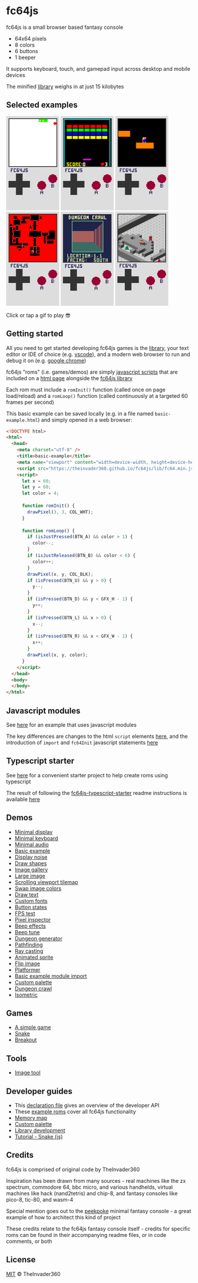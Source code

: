 # fc64js

fc64js is a small browser based fantasy console

* 64x64 pixels
* 8 colors
* 6 buttons
* 1 beeper

It supports keyboard, touch, and gamepad input across desktop and mobile devices

The minified [library](lib/fc64.min.js) weighs in at just 15 kilobytes

## Selected examples

[<img src="https://raw.githubusercontent.com/TheInvader360/fc64js/main/docs/snake.gif" width="144"/>](https://theinvader360.github.io/fc64js/rom/game/snake/) [<img src="https://raw.githubusercontent.com/TheInvader360/fc64js/main/docs/breakout.gif" width="144"/>](https://theinvader360.github.io/fc64js/rom/game/breakout/) [<img src="https://raw.githubusercontent.com/TheInvader360/fc64js/main/docs//platformer.gif" width="144"/>](https://theinvader360.github.io/fc64js/rom/demo/platformer/) [<img src="https://raw.githubusercontent.com/TheInvader360/fc64js/main/docs/ray-casting.gif" width="144"/>](https://theinvader360.github.io/fc64js/rom/demo/ray-casting/) [<img src="https://raw.githubusercontent.com/TheInvader360/fc64js/main/docs/dungeon-crawl.gif" width="144"/>](https://theinvader360.github.io/fc64js/rom/demo/dungeon-crawl/) [<img src="https://raw.githubusercontent.com/TheInvader360/fc64js/main/docs/isometric.gif" width="144"/>](https://theinvader360.github.io/fc64js/rom/demo/isometric/)

Click or tap a gif to play :sunglasses:

## Getting started

All you need to get started developing fc64js games is the [library](lib/fc64.min.js), your text editor or IDE of choice (e.g. [vscode](https://code.visualstudio.com/download)), and a modern web browser to run and debug it on (e.g. [google chrome](https://www.google.com/chrome))

fc64js "roms" (i.e. games/demos) are simply [javascript scripts](rom/game/a-simple-game/main.js) that are included on a [html page](rom/game/a-simple-game/index.html) alongside the [fc64js library](lib/fc64.min.js)

Each rom must include a ```romInit()``` function (called once on page load/reload) and a ```romLoop()``` function (called continuously at a targeted 60 frames per second)

This basic example can be saved locally (e.g. in a file named ```basic-example.html```) and simply opened in a web browser:

```html
<!DOCTYPE html>
<html>
  <head>
    <meta charset="utf-8" />
    <title>basic-example</title>
    <meta name="viewport" content="width=device-width, height=device-height, user-scalable=no, initial-scale=1, maximum-scale=1" />
    <script src="https://theinvader360.github.io/fc64js/lib/fc64.min.js"></script>
    <script>
      let x = 60;
      let y = 60;
      let color = 4;

      function romInit() {
        drawPixel(3, 3, COL_WHT);
      }

      function romLoop() {
        if (isJustPressed(BTN_A) && color > 1) {
          color--;
        }
        if (isJustReleased(BTN_B) && color < 6) {
          color++;
        }
        drawPixel(x, y, COL_BLK);
        if (isPressed(BTN_U) && y > 0) {
          y--;
        }
        if (isPressed(BTN_D) && y < GFX_H - 1) {
          y++;
        }
        if (isPressed(BTN_L) && x > 0) {
          x--;
        }
        if (isPressed(BTN_R) && x < GFX_W - 1) {
          x++;
        }
        drawPixel(x, y, color);
      }
    </script>
  </head>
  <body>
  </body>
</html>
```

## Javascript modules

See [here](rom/demo/basic-example-module-import/) for an example that uses javascript modules

The key differences are changes to the html ```script``` elements [here](rom/demo/basic-example-module-import/index.html), and the introduction of ```import``` and ```fc64Init``` javascript statements [here](rom/demo/basic-example-module-import/main.js)

## Typescript starter

See [here](https://github.com/TheInvader360/fc64js-typescript-starter) for a convenient starter project to help create roms using typescript

The result of following the [fc64js-typescript-starter](https://github.com/TheInvader360/fc64js-typescript-starter) readme instructions is available [here](https://github.com/TheInvader360/fc64js-typescript-basic-example)

## Demos

* [Minimal display](rom/demo/minimal-display/)
* [Minimal keyboard](rom/demo/minimal-keyboard/)
* [Minimal audio](rom/demo/minimal-audio/)
* [Basic example](rom/demo/basic-example/)
* [Display noise](rom/demo/display-noise/)
* [Draw shapes](rom/demo/draw-shapes/)
* [Image gallery](rom/demo/image-gallery/)
* [Large image](rom/demo/large-image/)
* [Scrolling viewport tilemap](rom/demo/scrolling-viewport-tilemap/)
* [Swap image colors](rom/demo/swap-image-colors/)
* [Draw text](rom/demo/draw-text/)
* [Custom fonts](rom/demo/custom-fonts/)
* [Button states](rom/demo/button-states/)
* [FPS test](rom/demo/fps-test/)
* [Pixel inspector](rom/demo/pixel-inspector/)
* [Beep effects](rom/demo/beep-effects/)
* [Beep tune](rom/demo/beep-tune/)
* [Dungeon generator](rom/demo/dungeon-generator/)
* [Pathfinding](rom/demo/pathfinding/)
* [Ray casting](rom/demo/ray-casting/)
* [Animated sprite](rom/demo/animated-sprite/)
* [Flip image](rom/demo/flip-image/)
* [Platformer](rom/demo/platformer/)
* [Basic example module import](rom/demo/basic-example-module-import/)
* [Custom palette](rom/demo/custom-palette/)
* [Dungeon crawl](rom/demo/dungeon-crawl/)
* [Isometric](rom/demo/isometric/)

## Games

* [A simple game](rom/game/a-simple-game/)
* [Snake](rom/game/snake/)
* [Breakout](rom/game/breakout/)

## Tools

* [Image tool](tools/image-tool/)

## Developer guides

* This [declaration file](lib/fc64.d.ts) gives an overview of the developer API
* These [example roms](rom/) cover all fc64js functionality
* [Memory map](docs/memory-map/)
* [Custom palette](docs/custom-palette/)
* [Library development](docs/library-development/)
* [Tutorial - Snake (js)](docs/tutorial/snake-js/)

## Credits

fc64js is comprised of original code by TheInvader360

Inspiration has been drawn from many sources - real machines like the zx spectrum, commodore 64, bbc micro, and various handhelds, virtual machines like hack (nand2tetris) and chip-8, and fantasy consoles like pico-8, tic-80, and wasm-4

Special mention goes out to the [peekpoke](https://github.com/abagames/peekpoke) minimal fantasy console - a great example of how to architect this kind of project

These credits relate to the fc64js fantasy console itself - credits for specific roms can be found in their accompanying readme files, or in code comments, or both

## License

[MIT](LICENSE) © TheInvader360
